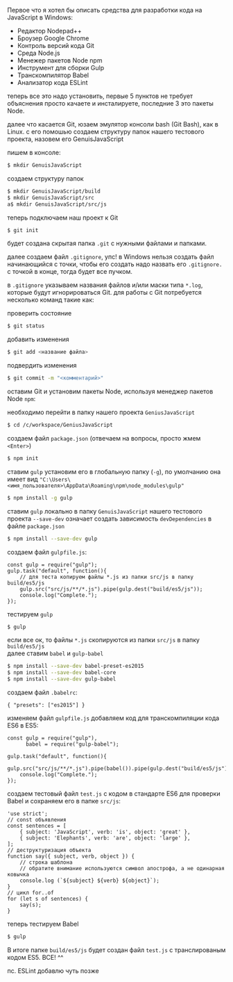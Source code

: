 Первое что я хотел бы описать средства для разработки кода на JavaScript в Windows:
* Редактор Nodepad++
* Броузер Google Chrome 
* Контроль версий кода Git
* Среда Node.js
* Менежер пакетов Node npm
* Инструмент для сборки Gulp 
* Транскомпилятор Babel 
* Анализатор кода ESLint

теперь все это надо установить, первые 5 пунктов не требует объяснения просто качаете и инсталируете, последние 3 это пакеты Node.

далее что касается Git, юзаем эмулятор консоли bash (Git Bash), как в Linux.
с его помошью создаем структуру папок нашего тестового проекта, назовем его GenuisJavaScript

пишем в консоле:
```bash
$ mkdir GenuisJavaScript
```
создаем структуру папок
```bash
$ mkdir GenuisJavaScript/build
$ mkdir GenuisJavaScript/src
a$ mkdir GenuisJavaScript/src/js
```
теперь подключаем наш проект к Git
```bash
$ git init
```
будет создана скрытая папка `.git` с нужными файлами и папками.

далее создаем файл `.gitignore`, упс! в Windows нельзя создать файл начинающийся с точки, чтобы его создать надо назвать его `.gitignore.` с точкой в конце, тогда будет все пучком.

в `.gitignore` указываем названия файлов и/или маски типа `*.log`, которые будут игнорироваться Git.
для работы с Git потребуется несколько команд такие как:

проверить состояние
```bash
$ git status
```
добавить изменения
```bash
$ git add <название файла>
```
подвердить изменения
```bash
$ git commit -m "<комментарий>"
```
оставим Git и установим пакеты Node, используя менеджер пакетов Node `npm`:

необходимо перейти в папку нашего проекта `GeniusJavaScript`
```bash
$ cd /c/workspace/GeniusJavaScript
```
создаем файл `package.json` (отвечаем на вопросы, просто жмем `<Enter>`)
```bash
$ npm init
```
ставим `gulp` установим его в глобальную папку (`-g`), по умолчанию она имеет вид `"C:\Users\<имя_пользователя>\AppData\Roaming\npm\node_modules\gulp"`
```bash
$ npm install -g gulp
```
ставим `gulp` локально в папку `GenuisJavaScript` нашего тестового проекта
`--save-dev` означает создать зависимость `devDependencies` в файле `package.json`
```bash
$ npm install --save-dev gulp
```
создаем файл `gulpfile.js`:

	const gulp = require("gulp");
	gulp.task("default", function(){
		// для теста копируем файлы *.js из папки src/js в папку build/es5/js
		gulp.src("src/js/**/*.js").pipe(gulp.dest("build/es5/js"));
		console.log("Complete.");
	});

тестируем `gulp`
```bash
$ gulp
```
если все ок, то файлы `*.js` скопируются из папки `src/js` в папку `build/es5/js`<br>
далее ставим `babel` и `gulp-babel`
```bash
$ npm install --save-dev babel-preset-es2015 
$ npm install --save-dev babel-core
$ npm install --save-dev gulp-babel
```
создаем файл `.babelrc`:

	{ "presets": ["es2015"] }

изменяем файл `gulpfile.js` добавляем код для транскомпиляции кода ES6 в ES5:

	const gulp = require("gulp"),
	      babel = require("gulp-babel");

	gulp.task("default", function(){
		gulp.src("src/js/**/*.js").pipe(babel()).pipe(gulp.dest("build/es5/js"));
		console.log("Complete.");
	});

создаем тестовый файл `test.js` с кодом в стандарте ES6 для проверки Babel и сохраняем его в папке `src/js`:

	'use strict';
	// const объявления 
	const sentences = [
		{ subject: 'JavaScript', verb: 'is', object: 'great' },
		{ subject: 'Elephants', verb: 'are', object: 'large' },
	];
	// деструктуризация объекта
	function say({ subject, verb, object }) {
		// строка шаблона
		// обратите внимание используются символ апострофа, а не одинарная ковычка
		console.log (`${subject} ${verb} ${object}`);
	}
	// цикл for..of
	for (let s of sentences) {
		say(s);
	}

теперь тестируем Babel 
```bash
$ gulp
```

В итоге папке `build/es5/js` будет создан файл `test.js` с транслированым кодом ES5.
ВСЕ! ^^

пс. ESLint добавлю чуть позже
